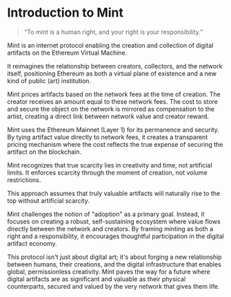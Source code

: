# Introduction to Mint

> “To mint is a human right, and your right is your responsibility.”

Mint is an internet protocol enabling the creation and collection of
digital artifacts on the Ethereum Virtual Machine.

It reimagines the relationship between creators, collectors,
and the network itself, positioning Ethereum as both a virtual
plane of existence and a new kind of public (art) institution.

Mint prices artifacts based on the network fees at the time of creation.
The creator receives an amount equal to these network fees.
The cost to store and secure the object on the network is mirrored as
compensation to the artist, creating a direct link
between network value and creator reward.

Mint uses the Ethereum Mainnet (Layer 1) for its permanence and security.
By tying artifact value directly to network fees, it creates a transparent
pricing mechanism where the cost reflects the true expense of securing
the artifact on the blockchain.

Mint recognizes that true scarcity lies in creativity and time,
not artificial limits. It enforces scarcity through the
moment of creation, not volume restrictions.

This approach assumes that truly valuable artifacts will naturally rise
to the top without artificial scarcity.

Mint challenges the notion of "adoption" as a primary goal.
Instead, it focuses on creating a robust, self-sustaining ecosystem where value
flows directly between the network and creators.
By framing minting as both a right and a responsibility, it encourages thoughtful
participation in the digital artifact economy.

This protocol isn't just about digital art; it's about forging a new relationship
between humans, their creations, and the digital infrastructure that enables global,
permissionless creativity. Mint paves the way for a future where digital artifacts
are as significant and valuable as their physical counterparts,
secured and valued by the very network that gives them life.
